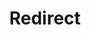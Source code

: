 ﻿---
layout: src/layouts/Redirect.astro
title: Redirect
redirect: /docs/octopus-rest-api/cli/octopus-account-ssh-create
pubDate:  2023-01-01
navSearch: false
navSitemap: false
navMenu: false
---

